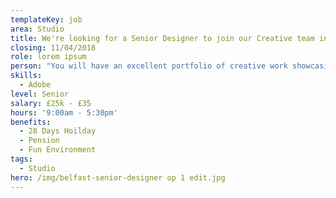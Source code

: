 ```yaml
---
templateKey: job
area: Studio
title: We're looking for a Senior Designer to join our Creative team in Belfast.
closing: 11/04/2018
role: lorem ipsum
person: "You will have an excellent portfolio of creative work showcasing various skills including the highest levels of design, branding, typography, typesetting and strategic thinking. As well as having superb Mac skills in Adobe InDesign, Illustrator and Photoshop. You will be currently working and delivering in a fast-paced agency with tight deadlines. \r\n\nYou will be passionate about everything to do with Advertising and Design, as well as having excellent communication skills and experience of working with clients directly as well leading on design briefs, pitches and art directing photoshoots.\r\n\nDigital design experience would be an added feather in your cap and very much desirable but not essential. Your attention to detail will be second to none."
skills:
  - Adobe
level: Senior
salary: £25k - £35
hours: '9:00am - 5:30pm'
benefits:
  - 28 Days Hoilday
  - Pension
  - Fun Environment
tags:
  - Studio
hero: /img/belfast-senior-designer op 1 edit.jpg
---
```


